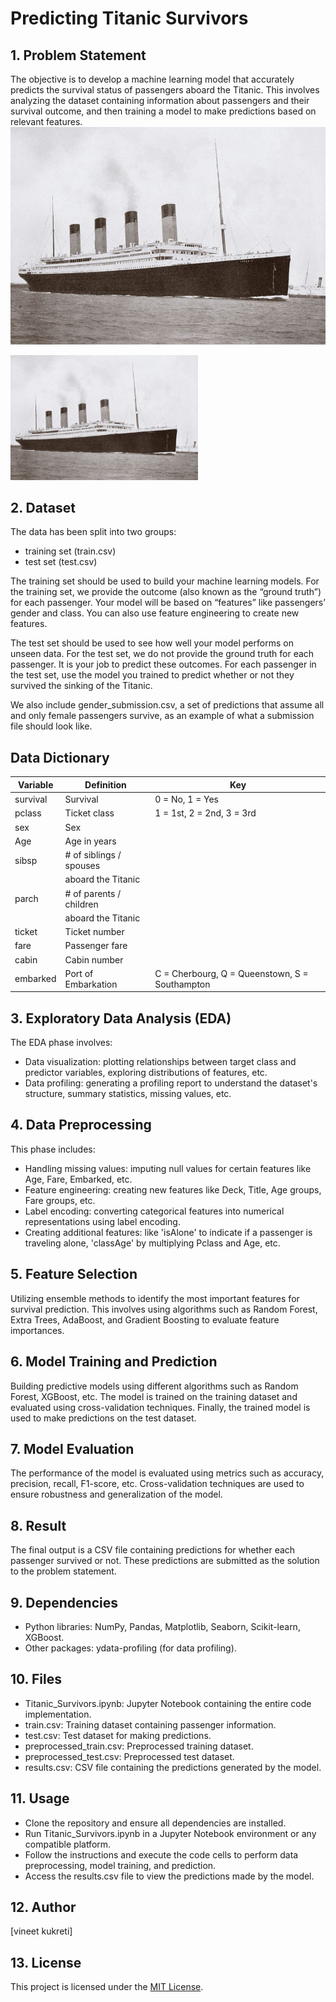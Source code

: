 # Predicting Titanic Survivors

## 1. Problem Statement

The objective is to develop a machine learning model that accurately predicts the survival status of passengers aboard the Titanic. This involves analyzing the dataset containing information about passengers and their survival outcome, and then training a model to make predictions based on relevant features.
![This is the image of titanic](titanic_image.jpg)


<img src="titanic_image.jpg" alt="Example Image" width="300" height="200">



## 2. Dataset

The data has been split into two groups:

- training set (train.csv)
- test set (test.csv)

The training set should be used to build your machine learning models. For the training set, we provide the outcome (also known as the “ground truth”) for each passenger. Your model will be based on “features” like passengers’ gender and class. You can also use feature engineering to create new features.

The test set should be used to see how well your model performs on unseen data. For the test set, we do not provide the ground truth for each passenger. It is your job to predict these outcomes. For each passenger in the test set, use the model you trained to predict whether or not they survived the sinking of the Titanic.

We also include gender_submission.csv, a set of predictions that assume all and only female passengers survive, as an example of what a submission file should look like.

## Data Dictionary
| Variable | Definition                 | Key                                      |
|----------|----------------------------|------------------------------------------|
| survival | Survival                   | 0 = No, 1 = Yes                          |
| pclass   | Ticket class               | 1 = 1st, 2 = 2nd, 3 = 3rd                |
| sex      | Sex                        |                                          |
| Age      | Age in years               |                                          |
| sibsp    | # of siblings / spouses   |                                          |
|          | aboard the Titanic         |                                          |
| parch    | # of parents / children   |                                          |
|          | aboard the Titanic         |                                          |
| ticket   | Ticket number              |                                          |
| fare     | Passenger fare             |                                          |
| cabin    | Cabin number               |                                          |
| embarked | Port of Embarkation        | C = Cherbourg, Q = Queenstown, S = Southampton |



## 3. Exploratory Data Analysis (EDA)

The EDA phase involves:
- Data visualization: plotting relationships between target class and predictor variables, exploring distributions of features, etc.
- Data profiling: generating a profiling report to understand the dataset's structure, summary statistics, missing values, etc.

## 4. Data Preprocessing

This phase includes:
- Handling missing values: imputing null values for certain features like Age, Fare, Embarked, etc.
- Feature engineering: creating new features like Deck, Title, Age groups, Fare groups, etc.
- Label encoding: converting categorical features into numerical representations using label encoding.
- Creating additional features: like 'isAlone' to indicate if a passenger is traveling alone, 'classAge' by multiplying Pclass and Age, etc.

## 5. Feature Selection

Utilizing ensemble methods to identify the most important features for survival prediction. This involves using algorithms such as Random Forest, Extra Trees, AdaBoost, and Gradient Boosting to evaluate feature importances.

## 6. Model Training and Prediction

Building predictive models using different algorithms such as Random Forest, XGBoost, etc. The model is trained on the training dataset and evaluated using cross-validation techniques. Finally, the trained model is used to make predictions on the test dataset.

## 7. Model Evaluation

The performance of the model is evaluated using metrics such as accuracy, precision, recall, F1-score, etc. Cross-validation techniques are used to ensure robustness and generalization of the model.

## 8. Result

The final output is a CSV file containing predictions for whether each passenger survived or not. These predictions are submitted as the solution to the problem statement.

## 9. Dependencies

- Python libraries: NumPy, Pandas, Matplotlib, Seaborn, Scikit-learn, XGBoost.
- Other packages: ydata-profiling (for data profiling).

## 10. Files

- Titanic_Survivors.ipynb: Jupyter Notebook containing the entire code implementation.
- train.csv: Training dataset containing passenger information.
- test.csv: Test dataset for making predictions.
- preprocessed_train.csv: Preprocessed training dataset.
- preprocessed_test.csv: Preprocessed test dataset.
- results.csv: CSV file containing the predictions generated by the model.

## 11. Usage

- Clone the repository and ensure all dependencies are installed.
- Run Titanic_Survivors.ipynb in a Jupyter Notebook environment or any compatible platform.
- Follow the instructions and execute the code cells to perform data preprocessing, model training, and prediction.
- Access the results.csv file to view the predictions made by the model.

## 12. Author

[vineet kukreti]

## 13. License

This project is licensed under the [MIT License](https://opensource.org/licenses/MIT).
